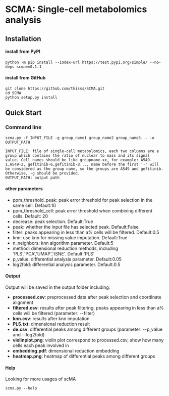 # SCMA: Single-cell metabolomics analysis 

## Installation  	
#### install from PyPI

    python -m pip install --index-url https://test.pypi.org/simple/ --no-deps scma==0.1.1
    
#### install from GitHub

	git clone https://github.com/tkisss/SCMA.git
	cd SCMA
	python setup.py install
    
## Quick Start

### Command line

    scma.py -f INPUT_FILE -g group_name1 group_name2 group_name3... -o OUTPUT_PATH
    
    INPUT_FILE: file of single-cell metabolomics, each two columns are a group which contains the ratio of nuclear to mass and its signal value. Cell names should be like groupname-xx, for example: A549-1,A549-2, gefitinib-6,gefitinib-8..., name before the first '-' will be considered as the group name, so the groups are A549 and gefitinib. Otherwise, -g should be provided.
    OUTPUT_PATH: output path

#### other parameters 
* ppm_threshold_peak: peak error threshold for peak selection in the same cell. Default:10
* ppm_threshold_cell: peak error threshold when combining different cells. Default: 20
* decrease: peak selection. Default:True
* peak: whether the input file has selected peak. Default:False
* filter: peaks appearing in less than a% cells will be filtered. Default:0.5
* knn: use knn for missing value imputation. Default:True
* n_neighbors: knn algorithm parameter. Default:5
* method: dimensional reduction methods, including 'PLS','PCA','UMAP','tSNE'. Default:'PLS'
* p_value: differential analysis parameter. Default:0.05
* log2fold: differential analysis parameter. Default:0.5

#### Output
Output will be saved in the output folder including:
* **processed.csv**: preprocessed data after peak selection and coordinate alignment
* **filtered.csv**: results after peak filtering, peaks appearing in less than a% cells will be filtered (parameter: --filter)
* **knn.csv**: results after knn imputation
* **PLS.txt**: dimensional reduction result
* **de.csv**: differential peaks among different groups (parameter: --p_value and --log2fold)
* **violinplot.png**: violin plot correspond to processed.csv, show how many cells each peak involved in
* **embedding.pdf**: dimensional reduction embedding
* **heatmap.png**: heatmap of differential peaks among different groups

#### Help
Looking for more usages of scMA

	scma.py --help 
